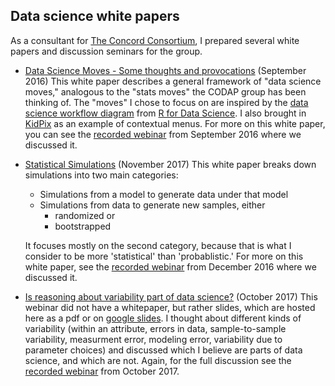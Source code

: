 ## Data science white papers

As a consultant for [The Concord Consortium](https://concord.org/), I prepared several white papers and discussion seminars for the group. 

- [Data Science Moves - Some thoughts and provocations](DataScienceMoves.pdf) (September 2016) This white paper describes a general framework of "data science moves," analogous to the "stats moves" the CODAP group has been thinking of. The "moves" I chose to focus on are inspired by the [data science workflow diagram](http://r4ds.had.co.nz/intro.html) from [R for Data Science](http://r4ds.had.co.nz/). I also brought in [KidPix](http://www.science.smith.edu/~amcnamara/blog/tools/2014/10/01/KidPix.html) as an example of contextual menus. For more on this white paper, you can see the [recorded webinar](https://www.youtube.com/watch?v=hxbdyfRj44I) from September 2016 where we discussed it. 

- [Statistical Simulations](StatisticalSimulations.pdf) (November 2017) This white paper breaks down simulations into two main categories:

    - Simulations from a model to generate data under that model 
    - Simulations from data to generate new samples, either
	    - randomized or
	    - bootstrapped

    It focuses mostly on the second category, because that is what I consider to be more 'statistical' than 'probablistic.' For more on this white paper, see the [recorded webinar](https://www.youtube.com/watch?v=OSaf-ypkOcw) from December 2016 where we discussed it. 

- [Is reasoning about variability part of data science?](ReasoningAboutVariability.pdf) (October 2017) This webinar did not have a whitepaper, but rather slides, which are hosted here as a pdf or on [google slides](https://docs.google.com/presentation/d/106CxLP_83rTUKpAGZA9iUB_9zs-nLUFcpVErCgTrLWw/edit). I thought about different kinds of variability (within an attribute, errors in data, sample-to-sample variability, measurment error, modeling error, variability due to parameter choices) and discussed which I believe are parts of data science, and which are not. Again, for the full discussion see the [recorded webinar](https://www.youtube.com/watch?v=M5rb2g62jF4) from October 2017. 
